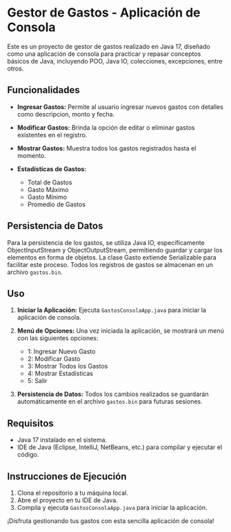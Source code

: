 # Gestor de Gastos - Aplicación de Consola

Este es un proyecto de gestor de gastos realizado en Java 17, diseñado como una aplicación de consola para practicar y repasar conceptos básicos de Java, incluyendo POO, Java IO, colecciones, excepciones, entre otros.

## Funcionalidades

- **Ingresar Gastos:** Permite al usuario ingresar nuevos gastos con detalles como descripcion, monto y fecha.

- **Modificar Gastos:** Brinda la opción de editar o eliminar gastos existentes en el registro.

- **Mostrar Gastos:** Muestra todos los gastos registrados hasta el momento.

- **Estadísticas de Gastos:**
  - Total de Gastos
  - Gasto Máximo
  - Gasto Mínimo
  - Promedio de Gastos

## Persistencia de Datos

Para la persistencia de los gastos, se utiliza Java IO, específicamente ObjectInputStream y ObjectOutputStream, permitiendo guardar y cargar los elementos en forma de objetos. La clase Gasto extiende Serializable para facilitar este proceso. Todos los registros de gastos se almacenan en un archivo `gastos.bin`.

## Uso

1. **Iniciar la Aplicación:** Ejecuta `GastosConsolaApp.java` para iniciar la aplicación de consola.
   
2. **Menú de Opciones:** Una vez iniciada la aplicación, se mostrará un menú con las siguientes opciones:
   - 1: Ingresar Nuevo Gasto
   - 2: Modificar Gasto
   - 3: Mostrar Todos los Gastos
   - 4: Mostrar Estadísticas
   - 5: Salir
   
3. **Persistencia de Datos:** Todos los cambios realizados se guardarán automáticamente en el archivo `gastos.bin` para futuras sesiones.

## Requisitos

- Java 17 instalado en el sistema.
- IDE de Java (Eclipse, IntelliJ, NetBeans, etc.) para compilar y ejecutar el código.

## Instrucciones de Ejecución

1. Clona el repositorio a tu máquina local.
2. Abre el proyecto en tu IDE de Java.
3. Compila y ejecuta `GastosConsolaApp.java` para iniciar la aplicación.

¡Disfruta gestionando tus gastos con esta sencilla aplicación de consola!
